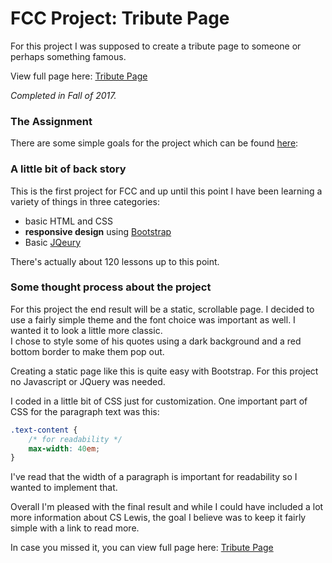 # FCC Project: Tribute Page

For this project I was supposed to create a tribute page to someone or perhaps something famous. 

View full page here: [Tribute Page](https://dcookwebdev.github.io/fcc-tribute-page/)

*Completed in Fall of 2017.*

### The Assignment
There are some simple goals for the project which can be found [here](./challenge.md):

### A little bit of back story
This is the first project for FCC and up until this point I have been learning a variety of things in three categories:

- basic HTML and CSS
- **responsive design** using [Bootstrap](http://getbootstrap.com)
- Basic [JQeury](http://jquery.com)

There's actually about 120 lessons up to this point.

### Some thought process about the project
For this project the end result will be a static, scrollable page. I decided to use a fairly simple theme and the font choice was important as well. I wanted it to look a little more classic.  
I chose to style some of his quotes using a dark background and a red bottom border to make them pop out. 

Creating a static page like this is quite easy with Bootstrap. For this project no Javascript or JQuery was needed. 

I coded in a little bit of CSS just for customization. One important part of CSS for the paragraph text was this:

```css
.text-content {
    /* for readability */
    max-width: 40em;
} 
```

I've read that the width of a paragraph is important for readability so I wanted to implement that.

Overall I'm pleased with the final result and while I could have included a lot more information about CS Lewis, the goal I believe was to keep it fairly simple with a link to read more.

In case you missed it, you can view full page here: [Tribute Page](https://dcookwebdev.github.io/fcc-tribute-page/)